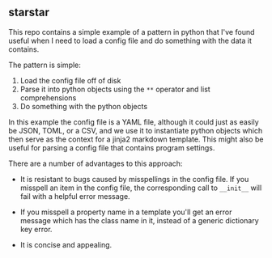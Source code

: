 starstar
--------

This repo contains a simple example of a pattern in python that I've found useful when I need to load a config file and do something with the data it contains.

The pattern is simple:

1. Load the config file off of disk
2. Parse it into python objects using the `**` operator and list comprehensions
3. Do something with the python objects

In this example the config file is a YAML file, although it could just as easily be JSON, TOML, or a CSV, and we use it to instantiate python objects which then serve as the context for a jinja2 markdown template. This might also be useful for parsing a config file that contains program settings.

There are a number of advantages to this approach:

- It is resistant to bugs caused by misspellings in the config file. If you misspell an item in the config file, the corresponding call to `__init__` will fail with a helpful error message.

- If you misspell a property name in a template you'll get an error message which has the class name in it, instead of a generic dictionary key error.

- It is concise and appealing.
